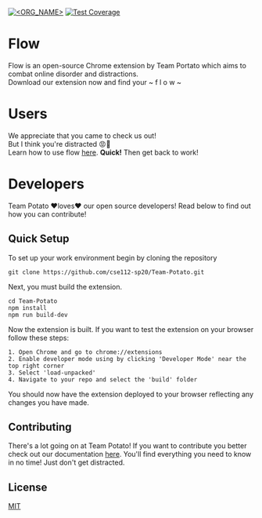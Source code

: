 [![<ORG_NAME>](https://circleci.com/gh/cse112-sp20/Team-Potato/tree/master.svg?style=svg)](https://app.circleci.com/pipelines/github/cse112-sp20/Team-Potato?branch=master) [![Test Coverage](https://api.codeclimate.com/v1/badges/69aa5056d4837a063ea6/test_coverage)](https://codeclimate.com/github/cse112-sp20/Team-Potato/test_coverage)

# Flow

Flow is an open-source Chrome extension by Team Portato which aims to combat online disorder and distractions.  
Download our extension now and find your ~ f l o w ~

# Users

We appreciate that you came to check us out!<br>
But I think you're distracted :rage::triumph: <br>
Learn how to use flow <a href="https://cse112-sp20.github.io/Team-Potato/"> here</a>. <b>Quick!</b> Then get back to work!<br>

# Developers

Team Potato :heart:loves:heart: our open source developers! Read below to find out how you can contribute!

## Quick Setup

To set up your work environment begin by cloning the repository

```
git clone https://github.com/cse112-sp20/Team-Potato.git
```

Next, you must build the extension.

```
cd Team-Potato
npm install
npm run build-dev
```

Now the extension is built. If you want to test the extension on your browser follow these steps:

```
1. Open Chrome and go to chrome://extensions
2. Enable developer mode using by clicking 'Developer Mode' near the top right corner
3. Select 'load-unpacked'
4. Navigate to your repo and select the 'build' folder
```

You should now have the extension deployed to your browser reflecting any
changes you have made.

## Contributing

There's a lot going on at Team Potato! If you want to contribute you better check out our documentation <a href="https://docs.google.com/document/d/e/2PACX-1vQ9jYJH3R0LjTRGLDlCvhLH6hUojKYQnMfCXxr_T3mSJH5PPaO-8bpuu8hHUl2cAfhxLJnnwWC3tP5r/pub">here</a>. You'll find everything you need to know in no time! Just don't get distracted.

## License

[MIT](https://choosealicense.com/licenses/mit/)
